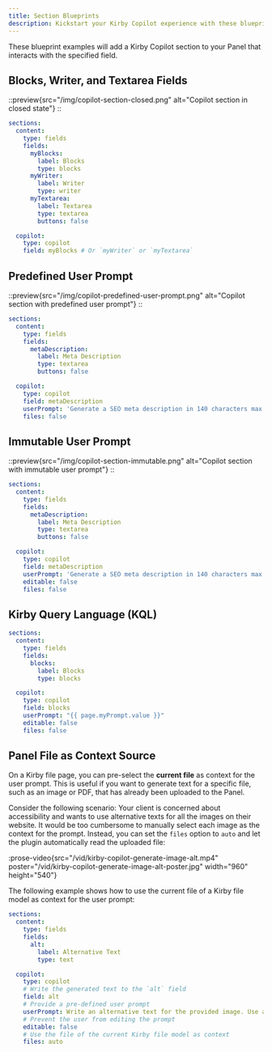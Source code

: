 ```yaml
---
title: Section Blueprints
description: Kickstart your Kirby Copilot experience with these blueprint examples.
---
```


These blueprint examples will add a Kirby Copilot section to your Panel that interacts with the specified field.

## Blocks, Writer, and Textarea Fields

::preview{src="/img/copilot-section-closed.png" alt="Copilot section in closed state"}
::

```yaml [pages/default.yml]
sections:
  content:
    type: fields
    fields:
      myBlocks:
        label: Blocks
        type: blocks
      myWriter:
        label: Writer
        type: writer
      myTextarea:
        label: Textarea
        type: textarea
        buttons: false

  copilot:
    type: copilot
    field: myBlocks # Or `myWriter` or `myTextarea`
```

## Predefined User Prompt

::preview{src="/img/copilot-predefined-user-prompt.png" alt="Copilot section with predefined user prompt"}
::

```yaml [pages/default.yml]
sections:
  content:
    type: fields
    fields:
      metaDescription:
        label: Meta Description
        type: textarea
        buttons: false

  copilot:
    type: copilot
    field: metaDescription
    userPrompt: 'Generate a SEO meta description in 140 characters max for my article "{title}":\n{text}'
    files: false
```

## Immutable User Prompt

::preview{src="/img/copilot-section-immutable.png" alt="Copilot section with immutable user prompt"}
::

```yaml [pages/default.yml]
sections:
  content:
    type: fields
    fields:
      metaDescription:
        label: Meta Description
        type: textarea
        buttons: false

  copilot:
    type: copilot
    field: metaDescription
    userPrompt: 'Generate a SEO meta description in 140 characters max for my article "{title}":\n{text}'
    editable: false
    files: false
```

## Kirby Query Language (KQL)

```yaml [pages/default.yml]
sections:
  content:
    type: fields
    fields:
      blocks:
        label: Blocks
        type: blocks

  copilot:
    type: copilot
    field: blocks
    userPrompt: "{{ page.myPrompt.value }}"
    editable: false
    files: false
```

## Panel File as Context Source

On a Kirby file page, you can pre-select the **current file** as context for the user prompt. This is useful if you want to generate text for a specific file, such as an image or PDF, that has already been uploaded to the Panel.

Consider the following scenario: Your client is concerned about accessibility and wants to use alternative texts for all the images on their website. It would be too cumbersome to manually select each image as the context for the prompt. Instead, you can set the `files` option to `auto` and let the plugin automatically read the uploaded file:

:prose-video{src="/vid/kirby-copilot-generate-image-alt.mp4" poster="/vid/kirby-copilot-generate-image-alt-poster.jpg" width="960" height="540"}

The following example shows how to use the current file of a Kirby file model as context for the user prompt:

```yaml [files/image.yml]
sections:
  content:
    type: fields
    fields:
      alt:
        label: Alternative Text
        type: text

  copilot:
    type: copilot
    # Write the generated text to the `alt` field
    field: alt
    # Provide a pre-defined user prompt
    userPrompt: Write an alternative text for the provided image. Use a maximum of 10 words.
    # Prevent the user from editing the prompt
    editable: false
    # Use the file of the current Kirby file model as context
    files: auto
```
